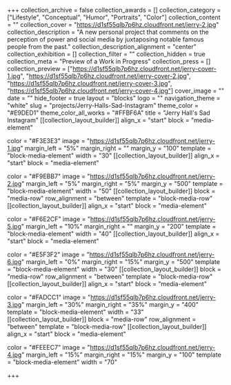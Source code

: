 +++
collection_archive = false
collection_awards = []
collection_category = ["Lifestyle", "Conceptual", "Humor", "Portraits", "Color"]
collection_content = ""
collection_cover = "https://d1sf55qlb7p6hz.cloudfront.net/jerry-2.jpg"
collection_description = "A new personal project that comments on the perception of power and social media by juxtaposing notable famous people from the past."
collection_description_alignment = "center"
collection_exhibition = []
collection_filter = ""
collection_hidden = true
collection_meta = "Preview of a Work in Progress"
collection_press = []
collection_preview = ["https://d1sf55qlb7p6hz.cloudfront.net/jerry-cover-1.jpg", "https://d1sf55qlb7p6hz.cloudfront.net/jerry-cover-2.jpg", "https://d1sf55qlb7p6hz.cloudfront.net/jerry-cover-3.jpg", "https://d1sf55qlb7p6hz.cloudfront.net/jerry-cover-4.jpg"]
cover_image = ""
date = ""
hide_footer = true
layout = "blocks"
logo = ""
navigation_theme = "white"
slug = "projects/Jerry-Halls-Sad-Instagram"
theme_color = "#E9DED1"
theme_color_all_works = "#FFBF6A"
title = "Jerry Hall's Sad Instagram"
[[collection_layout_builder]]
align_x = "start"
block = "media-element"

color = "#F3E3E3"
image = "https://d1sf55qlb7p6hz.cloudfront.net/jerry-1.jpg"
margin_left = "5%"
margin_right = ""
margin_y = "100"
template = "block-media-element"
width = "30"
[[collection_layout_builder]]
align_x = "start"
block = "media-element"

color = "#F9EBB7"
image = "https://d1sf55qlb7p6hz.cloudfront.net/jerry-2.jpg"
margin_left = "5%"
margin_right = "5%"
margin_y = "500"
template = "block-media-element"
width = "50"
[[collection_layout_builder]]
block = "media-row"
row_alignment = "between"
template = "block-media-row"
[[collection_layout_builder]]
align_x = "start"
block = "media-element"

color = "#F6E2CF"
image = "https://d1sf55qlb7p6hz.cloudfront.net/jerry-5.jpg"
margin_left = "10%"
margin_right = ""
margin_y = "200"
template = "block-media-element"
width = "40"
[[collection_layout_builder]]
align_x = "start"
block = "media-element"

color = "#E5F3F2"
image = "https://d1sf55qlb7p6hz.cloudfront.net/jerry-6.jpg"
margin_left = "0%"
margin_right = "15%"
margin_y = "500"
template = "block-media-element"
width = "30"
[[collection_layout_builder]]
block = "media-row"
row_alignment = "between"
template = "block-media-row"
[[collection_layout_builder]]
align_x = "start"
block = "media-element"

color = "#FADCC1"
image = "https://d1sf55qlb7p6hz.cloudfront.net/jerry-3.jpg"
margin_left = "30%"
margin_right = "35%"
margin_y = "400"
template = "block-media-element"
width = "33"
[[collection_layout_builder]]
block = "media-row"
row_alignment = "between"
template = "block-media-row"
[[collection_layout_builder]]
align_x = "start"
block = "media-element"

color = "#FEEEC7"
image = "https://d1sf55qlb7p6hz.cloudfront.net/jerry-4.jpg"
margin_left = "15%"
margin_right = "15%"
margin_y = "100"
template = "block-media-element"
width = "70"

+++
